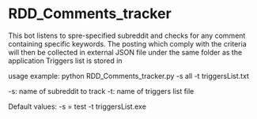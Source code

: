 # RDD_Comments_tracker
This bot listens to spre-specified subreddit and checks for any comment containing specific keywords.
The posting which comply with the criteria will then be collected in external JSON file under the same folder as the application
Triggers list is stored in 

usage example:
python RDD_Comments_tracker.py -s all -t triggersList.txt

-s: name of subreddit to track
-t: name of triggers list file 

Default values:
-s = test
-t triggersList.exe
